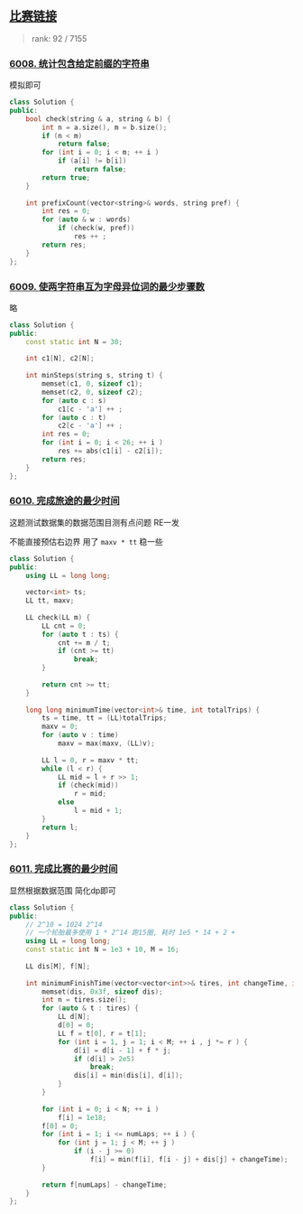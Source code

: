 ## [比赛链接]()

>   rank: 92 / 7155


### [6008. 统计包含给定前缀的字符串](https://leetcode.cn/problems/counting-words-with-a-given-prefix/)

模拟即可

```c++
class Solution {
public:
    bool check(string & a, string & b) {
        int n = a.size(), m = b.size();
        if (n < m)
            return false;
        for (int i = 0; i < m; ++ i )
            if (a[i] != b[i])
                return false;
        return true;
    }
    
    int prefixCount(vector<string>& words, string pref) {
        int res = 0;
        for (auto & w : words)
            if (check(w, pref))
                res ++ ;
        return res;
    }
};
```


### [6009. 使两字符串互为字母异位词的最少步骤数](https://leetcode.cn/problems/minimum-number-of-steps-to-make-two-strings-anagram-ii/)

略

```c++
class Solution {
public:
    const static int N = 30;
    
    int c1[N], c2[N];
    
    int minSteps(string s, string t) {
        memset(c1, 0, sizeof c1);
        memset(c2, 0, sizeof c2);
        for (auto c : s)
            c1[c - 'a'] ++ ;
        for (auto c : t)
            c2[c - 'a'] ++ ;
        int res = 0;
        for (int i = 0; i < 26; ++ i )
            res += abs(c1[i] - c2[i]);
        return res;
    }
};
```

### [6010. 完成旅途的最少时间](https://leetcode.cn/problems/minimum-time-to-complete-trips/)

这题测试数据集的数据范围目测有点问题 RE一发

不能直接预估右边界 用了 `maxv * tt` 稳一些

```c++
class Solution {
public:
    using LL = long long;
    
    vector<int> ts;
    LL tt, maxv;
    
    LL check(LL m) {
        LL cnt = 0;
        for (auto t : ts) {
            cnt += m / t;
            if (cnt >= tt)
                break;
        }
            
        return cnt >= tt;
    }
    
    long long minimumTime(vector<int>& time, int totalTrips) {
        ts = time, tt = (LL)totalTrips;
        maxv = 0;
        for (auto v : time)
            maxv = max(maxv, (LL)v);
        
        LL l = 0, r = maxv * tt;
        while (l < r) {
            LL mid = l + r >> 1;
            if (check(mid))
                r = mid;
            else
                l = mid + 1;
        }
        return l;
    }
};
```

### [6011. 完成比赛的最少时间](https://leetcode.cn/problems/minimum-time-to-finish-the-race/)

显然根据数据范围 简化dp即可

```c++
class Solution {
public:
    // 2^10 = 1024 2^14
    // 一个轮胎最多使用 1 * 2^14 跑15圈, 耗时 1e5 * 14 + 2 + 
    using LL = long long;
    const static int N = 1e3 + 10, M = 16;
    
    LL dis[M], f[N];
    
    int minimumFinishTime(vector<vector<int>>& tires, int changeTime, int numLaps) {
        memset(dis, 0x3f, sizeof dis);
        int n = tires.size();
        for (auto & t : tires) {
            LL d[N];
            d[0] = 0;
            LL f = t[0], r = t[1];
            for (int i = 1, j = 1; i < M; ++ i , j *= r ) {
                d[i] = d[i - 1] + f * j;
                if (d[i] > 2e5)
                    break;
                dis[i] = min(dis[i], d[i]);
            }
        }
        
        for (int i = 0; i < N; ++ i )
            f[i] = 1e18;
        f[0] = 0;
        for (int i = 1; i <= numLaps; ++ i ) {
            for (int j = 1; j < M; ++ j )
                if (i - j >= 0)
                    f[i] = min(f[i], f[i - j] + dis[j] + changeTime);
        }
        
        return f[numLaps] - changeTime;
    }
};
```
